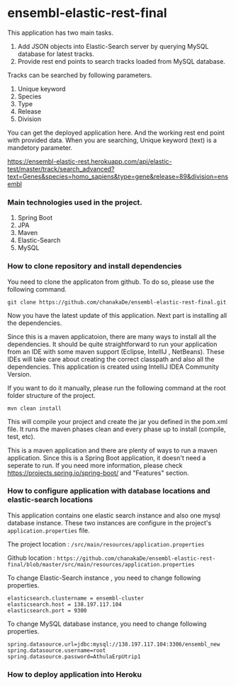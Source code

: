 # ensembl-elastic-rest-final

This application has two main tasks.

1. Add JSON objects into Elastic-Search server by querying MySQL database for latest tracks.
2. Provide rest end points to search tracks loaded from MySQL database.

Tracks can be searched by following parameters.

1. Unique keyword
2. Species
3. Type
4. Release
5. Division

You can get the deployed application here. And the working rest end point with provided data. When you are searching,
Unique keyword (text) is a mandetory parameter.

https://ensembl-elastic-rest.herokuapp.com/api/elastic-test/master/track/search_advanced?text=Genes&species=homo_sapiens&type=gene&release=89&division=ensembl

### Main technologies used in the project.

1. Spring Boot
2. JPA
3. Maven
4. Elastic-Search
5. MySQL

### How to clone repository and install dependencies

You need to clone the applicaton from github. To do so, please use the following command.
```
git clone https://github.com/chanakaDe/ensembl-elastic-rest-final.git
```
Now you have the latest update of this application. Next part is installing all the dependencies.

Since this is a maven applicatoion, there are many ways to install all the dependencies.
It should be quite straightforward to run your application from an IDE with some maven support (Eclipse, IntellIJ , NetBeans). These IDEs will take care about creating the correct classpath and also all the dependencies. This application is created using IntelliJ IDEA Community Version.

If you want to do it manually, please run the following command at the root folder structure of the project.
```
mvn clean install
```
This will compile your project and create the jar you defined in the pom.xml file. It runs the maven phases clean and every phase up to install (compile, test, etc).

This is a maven application and there are plenty of ways to run a maven application. Since this is a Spring Boot application, it doesn't need a seperate to run. If you need more information, please check https://projects.spring.io/spring-boot/ and "Features" section.

### How to configure application with database locations and elastic-search locations

This application contains one elastic search instance and also one mysql database instance. These two instances are configure in the project's `application.properties` file.

The project location : `/src/main/resources/application.properties`

Github location : `https://github.com/chanakaDe/ensembl-elastic-rest-final/blob/master/src/main/resources/application.properties`

To change Elastic-Search instance , you need to change following properties.
```
elasticsearch.clustername = ensembl-cluster
elasticsearch.host = 138.197.117.104
elasticsearch.port = 9300
```

To change MySQL database instance, you need to change following properties.
```
spring.datasource.url=jdbc:mysql://138.197.117.104:3306/ensembl_new
spring.datasource.username=root
spring.datasource.password=AthulaErpUtrip1
```

### How to deploy application into Heroku

